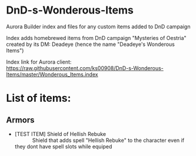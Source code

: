 # DnD-s-Wonderous-Items
Aurora Builder index and files for any custom items added to DnD campaign

Index adds homebrewed items from DnD campaign "Mysteries of Oestria" created by its DM: Deadeye (hence the name "Deadeye's Wonderous Items")

Index link for Aurora client:
https://raw.githubusercontent.com/ks00908/DnD-s-Wonderous-Items/master/Wonderous_Items.index

# List of items:

## Armors
- [TEST ITEM] Shield of Hellish Rebuke <br>
&nbsp;&nbsp;&nbsp;&nbsp;&nbsp;&nbsp;&nbsp;&nbsp;&nbsp;&nbsp;&nbsp;&nbsp;Shield that adds spell "Hellish Rebuke" to the character even if they dont have spell slots while equiped
